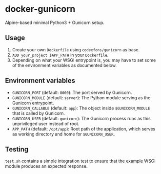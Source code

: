 # docker-gunicorn

Alpine-based minimal Python3 + Gunicorn setup.

## Usage

1.  Create your own `Dockerfile` using `codexfons/gunicorn` as base.
2.  `ADD your_project $APP_PATH` in your `Dockerfile`.
3.  Depending on what your WSGI entrypoint is, you may have to set some of the
    environment variables as documented below.

## Environment variables

*   `GUNICORN_PORT` (default: `8000`): The port served by Gunicorn.
*   `GUNICORN_MODULE` (default: `server`): The Python module serving as the
    Gunicorn entrypoint.
*   `GUNICORN_CALLABLE` (default: `app`): The object inside `$GUNICORN_MODULE`
    that is called by Gunicorn.
*   `GUNICORN_USER` (default: `gunicorn`): The Gunicorn process runs as this
    unprivileged user instead of root.
*   `APP_PATH` (default: `/opt/app`): Root path of the application, which serves
    as working directory and home for `$GUNICORN_USER`.

## Testing

`test.sh` contains a simple integration test to ensure that the example WSGI
module produces an expected response.
